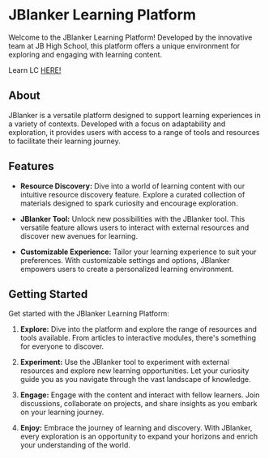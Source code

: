 # JBlanker Learning Platform

Welcome to the JBlanker Learning Platform! Developed by the innovative team at JB High School, this platform offers a unique environment for exploring and engaging with learning content.

Learn LC [HERE!](https://chunkymonkey00.github.io/JBlanker/)

## About

JBlanker is a versatile platform designed to support learning experiences in a variety of contexts. Developed with a focus on adaptability and exploration, it provides users with access to a range of tools and resources to facilitate their learning journey.

## Features

- **Resource Discovery:** Dive into a world of learning content with our intuitive resource discovery feature. Explore a curated collection of materials designed to spark curiosity and encourage exploration.

- **JBlanker Tool:** Unlock new possibilities with the JBlanker tool. This versatile feature allows users to interact with external resources and discover new avenues for learning.

- **Customizable Experience:** Tailor your learning experience to suit your preferences. With customizable settings and options, JBlanker empowers users to create a personalized learning environment.

## Getting Started

Get started with the JBlanker Learning Platform:

1. **Explore:** Dive into the platform and explore the range of resources and tools available. From articles to interactive modules, there's something for everyone to discover.

2. **Experiment:** Use the JBlanker tool to experiment with external resources and explore new learning opportunities. Let your curiosity guide you as you navigate through the vast landscape of knowledge.

3. **Engage:** Engage with the content and interact with fellow learners. Join discussions, collaborate on projects, and share insights as you embark on your learning journey.

4. **Enjoy:** Embrace the journey of learning and discovery. With JBlanker, every exploration is an opportunity to expand your horizons and enrich your understanding of the world.
